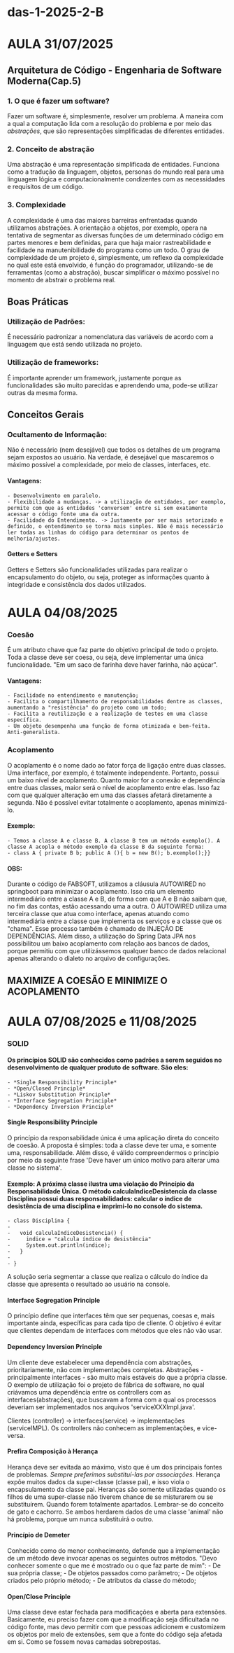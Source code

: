 # das-1-2025-2-B

# AULA 31/07/2025

## Arquitetura de Código - Engenharia de Software Moderna(Cap.5)

### 1. O que é fazer um software?
Fazer um software é, simplesmente, resolver um problema. A maneira com a qual a computação lida com a resolução do problema e por meio das *abstrações*, que são representações simplificadas de diferentes entidades. 

### 2. Conceito de abstração
Uma abstração é uma representação simplificada de entidades. Funciona como a tradução da linguagem, objetos, personas do mundo real para uma linguagem lógica e computacionalmente condizentes com as necessidades e requisitos de um código.

### 3. Complexidade
A complexidade é uma das maiores barreiras enfrentadas quando utilizamos abstrações. A orientação a objetos, por exemplo, opera na tentativa de segmentar as diversas funções de um determinado código em partes menores e bem definidas, para que haja maior rastreabilidade e facilidade na manutenibilidade do programa como um todo.
O grau de complexidade de um projeto é, simplesmente, um reflexo da complexidade no qual este está envolvido, é função do programador, utilizando-se de ferramentas (como a abstração), buscar simplificar o máximo possível no momento de abstrair o problema real.

## Boas Práticas
### Utilização de Padrões:
É necessário padronizar a nomenclatura das variáveis de acordo com a linguagem que está sendo utilizada no projeto.

### Utilização de frameworks:
É importante aprender um framework, justamente porque as funcionalidades são muito parecidas e aprendendo uma, pode-se utilizar outras da mesma forma.


## Conceitos Gerais
### Ocultamento de Informação:
Não é necessário (nem desejável) que todos os detalhes de um programa sejam expostos ao usuário. Na verdade, é desejável que mascaremos o máximo possível a complexidade, por meio de classes, interfaces, etc.
#### Vantagens:
    - Desenvolvimento em paralelo.
    - Flexibilidade a mudanças. -> a utilização de entidades, por exemplo, permite com que as entidades 'conversem' entre si sem exatamente acessar o código fonte uma da outra.
    - Facilidade do Entendimento. -> Justamente por ser mais setorizado e definido, o entendimento se torna mais simples. Não é mais necessário ler todas as linhas do código para determinar os pontos de melhoria/ajustes.
#### Getters e Setters
Getters e Setters são funcionalidades utilizadas para realizar o encapsulamento do objeto, ou seja, proteger as informações quanto à integridade e consistência dos dados utilizados.


# AULA 04/08/2025


### Coesão
É um atributo chave que faz parte do objetivo principal de todo o projeto. Toda a classe deve ser coesa, ou seja, deve implementar uma única funcionalidade. "Em um saco de farinha deve haver farinha, não açúcar".
#### Vantagens:
    - Facilidade no entendimento e manutenção;
    - Facilita o compartilhamento de responsabilidades dentre as classes, aumentando a "resistência" do projeto como um todo;
    - Facilita a reutilização e a realização de testes em uma classe específica.
    - Um objeto desempenha uma função de forma otimizada e bem-feita. Anti-generalista.

### Acoplamento
O acoplamento é o nome dado ao fator força de ligação entre duas classes. Uma interface, por exemplo, é totalmente independente. Portanto, possui um baixo nível de acoplamento. Quanto maior for a conexão e dependência entre duas classes, maior será o nível de acoplamento entre elas. Isso faz com que qualquer alteração em uma das classes afetará diretamente a segunda. 
Não é possível evitar totalmente o acoplamento, apenas minimizá-lo.
#### Exemplo:
    - Temos a classe A e classe B. A classe B tem um método exemplo(). A classe A acopla o método exemplo da classe B da seguinte forma:
    - class A { private B b; public A (){ b = new B(); b.exemplo();}}
#### OBS:
Durante o código de FABSOFT, utilizamos a cláusula AUTOWIRED no springboot para minimizar o acoplamento. Isso cria um elemento intermediário entre a classe A e B, de forma com que A e B não saibam que, no fim das contas, estão acessando uma a outra.
O AUTOWIRED utiliza uma terceira classe que atua como interface, apenas atuando como intermediária entre a classe que implementa os serviços e a classe que os "chama". Esse processo também é chamado de INJEÇÃO DE DEPENDÊNCIAS.
Além disso, a utilização do Spring Data JPA nos possibilitou um baixo acoplamento com relação aos bancos de dados, porque permitiu com que utilizássemos qualquer banco de dados relacional apenas alterando o dialeto no arquivo de configurações.

## MAXIMIZE A COESÃO E MINIMIZE O ACOPLAMENTO

# AULA 07/08/2025 e 11/08/2025

### SOLID
#### Os princípios SOLID são conhecidos como padrões a serem seguidos no desenvolvimento de qualquer produto de software. São eles:
    - *Single Responsibility Principle*
    - *Open/Closed Principle*
    - *Liskov Substitution Principle*
    - *Interface Segregation Principle*
    - *Dependency Inversion Principle*

#### Single Responsibility Principle
O princípio da responsabilidade única é uma aplicação direta do conceito de coesão. A proposta é simples: toda a classe deve ter uma, e somente uma, responsabilidade. Além disso, é válido compreendermos o princípio por meio da seguinte frase 'Deve haver um único motivo para alterar uma classe no sistema'.
#### Exemplo: A próxima classe ilustra uma violação do Princípio da Responsabilidade Única. O método calculaIndiceDesistencia da classe Disciplina possui duas responsabilidades: calcular o índice de desistência de uma disciplina e imprimi-lo no console do sistema.

    - class Disciplina {
    -
    -   void calculaIndiceDesistencia() {
    -     indice = "calcula índice de desistência"
    -     System.out.println(indice);
    -   }
    -
    - }

A solução seria segmentar a classe que realiza o cálculo do índice da classe que apresenta o resultado ao usuário na console.

#### Interface Segregation Principle
O princípio define que interfaces têm que ser pequenas, coesas e, mais importante ainda, específicas para cada tipo de cliente. O objetivo é evitar que clientes dependam de interfaces com métodos que eles não vão usar.

#### Dependency Inversion Principle
Um cliente deve estabelecer uma dependência com abstrações, prioritariamente, não com implementações completas. Abstrações - principalmente interfaces - são muito mais estáveis do que a própria classe.
O exemplo de utilização foi o projeto de fábrica de software, no qual criávamos uma dependência entre os controllers com as interfaces(abstrações), que buscavam a forma com a qual os processos deveriam ser implementados nos arquivos 'serviceXXXImpl.java'.

Clientes (controller) -> interfaces(service) -> implementações (serviceIMPL). Os controllers não conhecem as implementações, e vice-versa.

#### Prefira Composição à Herança
Herança deve ser evitada ao máximo, visto que é um dos principais fontes de problemas. *Sempre preferimos substituí-las por associações.*
Herança expõe muitos dados da super-classe (classe pai), e isso viola o encapsulamento da classe pai.
Heranças são somente utilizadas quando os filhos de uma super-classe não tiverem chance de se misturarem ou se substituírem. Quando forem totalmente apartados.
Lembrar-se do conceito de gato e cachorro. Se ambos herdarem dados de uma classe 'animal' não há problema, porque um nunca substituirá o outro.

#### Princípio de Demeter
Conhecido como do menor conhecimento, defende que a implementação de um método deve invocar apenas os seguintes outros métodos. "Devo conhecer somente o que me é mostrado ou o que faz parte de mim":
    - De sua própria classe;
    - De objetos passados como parâmetro;
    - De objetos criados pelo próprio método;
    - De atributos da classe do método;

#### Open/Close Principle
Uma classe deve estar fechada para modificações e aberta para extensões. Basicamente, eu preciso fazer com que a modificação seja dificultada no código fonte, mas devo permitir com que pessoas adicionem e customizem os objetos por meio de extensões, sem que a fonte do código seja afetada em si. Como se fossem novas camadas sobrepostas.
